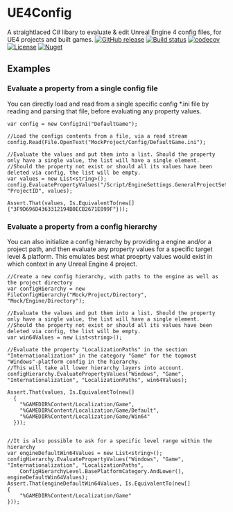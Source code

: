 # UE4Config

A straightlaced C# libary to evaluate & edit Unreal Engine 4 config files, for UE4 projects and built games.
[![GitHub release](https://img.shields.io/github/release/Wortex17/UE4Config)](https://github.com/Wortex17/UE4Config/releases/latest)
[![Build status](https://ci.appveyor.com/api/projects/status/f5tq5q3u4j87a0ux/branch/master?svg=true)](https://ci.appveyor.com/project/Wortex17/UE4Config/branch/master)
[![codecov](https://codecov.io/gh/Wortex17/UE4Config/branch/master/graph/badge.svg)](https://codecov.io/gh/Wortex17/UE4Config)  
[![License](https://img.shields.io/github/license/Wortex17/UE4Config)](https://raw.githubusercontent.com/Wortex17/UE4Config/master/LICENSE)
[![Nuget](https://img.shields.io/nuget/v/Infrablack.UE4Config)](https://www.nuget.org/packages/Infrablack.UE4Config)


## Examples

### Evaluate a property from a single config file
You can directly load and read from a single specific config \*.ini file by reading and parsing that file, before evaluating any property values.
```
var config = new ConfigIni("DefaultGame");

//Load the configs contents from a file, via a read stream
config.Read(File.OpenText("MockProject/Config/DefaultGame.ini");

//Evaluate the values and put them into a list. Should the property only have a single value, the list will have a single element.
//Should the property not exist or should all its values have been deleted via config, the list will be empty.
var values = new List<string>();
config.EvaluatePropertyValues("/Script/EngineSettings.GeneralProjectSettings", "ProjectID", values);

Assert.That(values, Is.EquivalentTo(new[]{"3F9D696D4363312194B0ECB2671E899F"}));
```

### Evaluate a property from a config hierarchy
You can also initialize a config hierarchy by providing a engine and/or a project path, and then evaluate any property values for a specific target level & platform.
This emulates best what proeprty values would exist in which context in any Unreal Engine 4 project.

```
//Create a new config hierarchy, with paths to the engine as well as the project directory
var configHierarchy = new FileConfigHierarchy("Mock/Project/Directory", "Mock/Engine/Directory");

//Evaluate the values and put them into a list. Should the property only have a single value, the list will have a single element.
//Should the property not exist or should all its values have been deleted via config, the list will be empty.
var win64Values = new List<string>();

//Evaluate the property "LocalizationPaths" in the section "Internationalization" in the category "Game" for the topmost "Windows"-platform config in the hierarchy.
//This will take all lower hierarchy layers into account.
configHierarchy.EvaluatePropertyValues("Windows", "Game", "Internationalization", "LocalizationPaths", win64Values);

Assert.That(values, Is.EquivalentTo(new[]
  {
    "%GAMEDIR%Content/Localization/Game",
    "%GAMEDIR%Content/Localization/Game/Default",
    "%GAMEDIR%Content/Localization/Game/Win64"
  }));


//It is also possible to ask for a specific level range within the hierarchy
var engineDefaultWin64Values = new List<string>();
configHierarchy.EvaluatePropertyValues("Windows", "Game", "Internationalization", "LocalizationPaths",
    ConfigHierarchyLevel.BasePlatformCategory.AndLower(), engineDefaultWin64Values);
Assert.That(engineDefaultWin64Values, Is.EquivalentTo(new[]
{
    "%GAMEDIR%Content/Localization/Game"
}));

```
